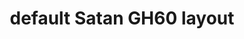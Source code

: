 ---
layout: layouts/keymapdb_entry.njk
OS: []
keymap_author: abhixec
firmware: QMK
hasHomeRowMods: False
hasLetterOnThumb: False
hasVerticalCombos: False
keymap_image: https://i.imgur.com/Eqp8hov.jpg
imageDate: idk
keyCount: 62
keyboard: GH60 Satan
languages: ['English']
layerCount: 4
title: "default Satan GH60 layout"
split: False
stagger: row
summary: 
keymap_url: https://github.com/abhixec/qmk_firmware/tree/master/keyboards/gh60/satan/keymaps/abhixec
writeup: https://github.com/abhixec/qmk_firmware/tree/master/keyboards/gh60/satan/keymaps/abhixec/readme.md
---